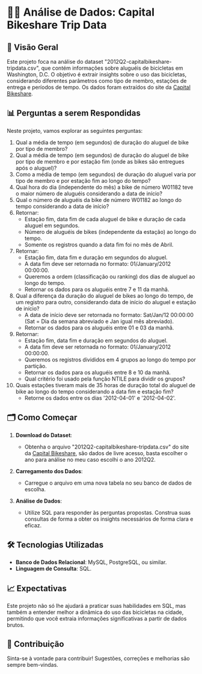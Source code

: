 # 🚴‍♂️ Análise de Dados: Capital Bikeshare Trip Data

## 🌟 Visão Geral

Este projeto foca na análise do dataset "2012Q2-capitalbikeshare-tripdata.csv", que contém informações sobre aluguéis de bicicletas em Washington, D.C. O objetivo é extrair insights sobre o uso das bicicletas, considerando diferentes parâmetros como tipo de membro, estações de entrega e períodos de tempo. Os dados foram extraídos do site da [Capital Bikeshare](https://capitalbikeshare.com/).

## 📊 Perguntas a serem Respondidas

Neste projeto, vamos explorar as seguintes perguntas:

1. Qual a média de tempo (em segundos) de duração do aluguel de bike por tipo de membro?
2. Qual a média de tempo (em segundos) de duração do aluguel de bike por tipo de membro e por estação fim (onde as bikes são entregues após o aluguel)?
3. Como a média de tempo (em segundos) de duração do aluguel varia por tipo de membro e por estação fim ao longo do tempo?
4. Qual hora do dia (independente do mês) a bike de número W01182 teve o maior número de aluguéis considerando a data de início?
5. Qual o número de aluguéis da bike de número W01182 ao longo do tempo considerando a data de início?
6. Retornar:
   - Estação fim, data fim de cada aluguel de bike e duração de cada aluguel em segundos.
   - Número de aluguéis de bikes (independente da estação) ao longo do tempo.
   - Somente os registros quando a data fim foi no mês de Abril.
7. Retornar:
   - Estação fim, data fim e duração em segundos do aluguel.
   - A data fim deve ser retornada no formato: 01/January/2012 00:00:00.
   - Queremos a ordem (classificação ou ranking) dos dias de aluguel ao longo do tempo.
   - Retornar os dados para os aluguéis entre 7 e 11 da manhã.
8. Qual a diferença da duração do aluguel de bikes ao longo do tempo, de um registro para outro, considerando data de início do aluguel e estação de início?
   - A data de início deve ser retornada no formato: Sat/Jan/12 00:00:00 (Sat = Dia da semana abreviado e Jan igual mês abreviado).
   - Retornar os dados para os aluguéis entre 01 e 03 da manhã.
9. Retornar:
   - Estação fim, data fim e duração em segundos do aluguel.
   - A data fim deve ser retornada no formato: 01/January/2012 00:00:00.
   - Queremos os registros divididos em 4 grupos ao longo do tempo por partição.
   - Retornar os dados para os aluguéis entre 8 e 10 da manhã.
   - Qual critério foi usado pela função NTILE para dividir os grupos?
10. Quais estações tiveram mais de 35 horas de duração total do aluguel de bike ao longo do tempo considerando a data fim e estação fim?
    - Retorne os dados entre os dias '2012-04-01' e '2012-04-02'.

## 🗂️ Como Começar

1. **Download do Dataset**: 
   - Obtenha o arquivo "2012Q2-capitalbikeshare-tripdata.csv" do site da [Capital Bikeshare](https://s3.amazonaws.com/capitalbikeshare-data/index.html), são dados de livre acesso, basta escolher o ano para análise no meu caso escolhi o ano 2012Q2.

2. **Carregamento dos Dados**: 
   - Carregue o arquivo em uma nova tabela no seu banco de dados de escolha.

3. **Análise de Dados**: 
   - Utilize SQL para responder às perguntas propostas. Construa suas consultas de forma a obter os insights necessários de forma clara e eficaz.

## 🛠️ Tecnologias Utilizadas

- **Banco de Dados Relacional**: MySQL, PostgreSQL, ou similar.
- **Linguagem de Consulta**: SQL.

## 📈 Expectativas

Este projeto não só lhe ajudará a praticar suas habilidades em SQL, mas também a entender melhor a dinâmica do uso das bicicletas na cidade, permitindo que você extraia informações significativas a partir de dados brutos.

## 🤝 Contribuição

Sinta-se à vontade para contribuir! Sugestões, correções e melhorias são sempre bem-vindas.